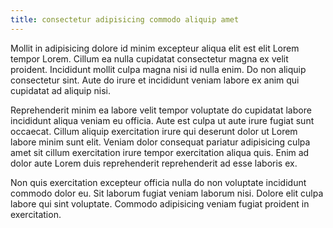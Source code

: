 ```yaml
---
title: consectetur adipisicing commodo aliquip amet
---
```


Mollit in adipisicing dolore id minim excepteur aliqua elit est elit Lorem tempor Lorem. Cillum ea nulla cupidatat consectetur magna ex velit proident. Incididunt mollit culpa magna nisi id nulla enim. Do non aliquip consectetur sint. Aute do irure et incididunt veniam labore ex anim qui cupidatat ad aliquip nisi.

Reprehenderit minim ea labore velit tempor voluptate do cupidatat labore incididunt aliqua veniam eu officia. Aute est culpa ut aute irure fugiat sunt occaecat. Cillum aliquip exercitation irure qui deserunt dolor ut Lorem labore minim sunt elit. Veniam dolor consequat pariatur adipisicing culpa amet sit cillum exercitation irure tempor exercitation aliqua quis. Enim ad dolor aute Lorem duis reprehenderit reprehenderit ad esse laboris ex.

Non quis exercitation excepteur officia nulla do non voluptate incididunt commodo dolor eu. Sit laborum fugiat veniam laborum nisi. Dolore elit culpa labore qui sint voluptate. Commodo adipisicing veniam fugiat proident in exercitation.